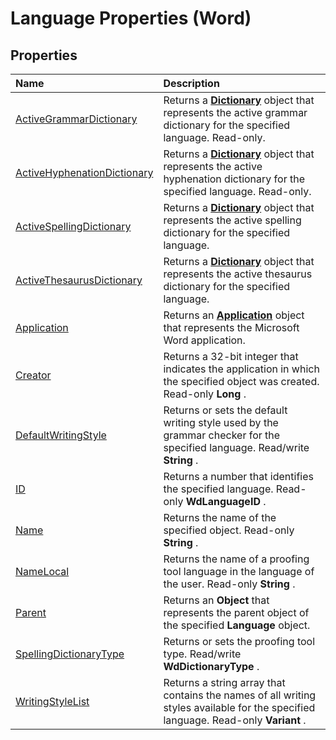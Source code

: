 
# Language Properties (Word)

## Properties



|**Name**|**Description**|
|:-----|:-----|
|[ActiveGrammarDictionary](6cded20a-78e3-f01b-9ea8-42134ca5d7c7.md)|Returns a  **[Dictionary](1946d60c-2abd-9ca9-8d0b-7068e9173bb3.md)** object that represents the active grammar dictionary for the specified language. Read-only.|
|[ActiveHyphenationDictionary](355462bc-c39e-2e2c-0d2e-af5d4ee8c5a7.md)|Returns a  **[Dictionary](1946d60c-2abd-9ca9-8d0b-7068e9173bb3.md)** object that represents the active hyphenation dictionary for the specified language. Read-only.|
|[ActiveSpellingDictionary](a549c07d-e40f-2731-40a0-4d43211cf557.md)|Returns a  **[Dictionary](1946d60c-2abd-9ca9-8d0b-7068e9173bb3.md)** object that represents the active spelling dictionary for the specified language.|
|[ActiveThesaurusDictionary](2fedc56e-e694-56a7-0ce9-7ff45c6cbed1.md)|Returns a  **[Dictionary](1946d60c-2abd-9ca9-8d0b-7068e9173bb3.md)** object that represents the active thesaurus dictionary for the specified language.|
|[Application](f4aa92d3-b064-6603-cc5b-230927635ddb.md)|Returns an  **[Application](d1cf6f8f-4e88-bf01-93b4-90a83f79cb44.md)** object that represents the Microsoft Word application.|
|[Creator](41a286c6-03ff-9dc8-e4f4-ea8e7cffcfbb.md)|Returns a 32-bit integer that indicates the application in which the specified object was created. Read-only  **Long** .|
|[DefaultWritingStyle](89eae276-8439-35d1-19bf-92c8ba69575c.md)|Returns or sets the default writing style used by the grammar checker for the specified language. Read/write  **String** .|
|[ID](8af15ba5-19f0-2a65-e44a-a9fed55f8239.md)|Returns a number that identifies the specified language. Read-only  **WdLanguageID** .|
|[Name](4455c0da-b250-1a0b-7bf6-b7e042b7de43.md)|Returns the name of the specified object. Read-only  **String** .|
|[NameLocal](b1e91f5e-4ed3-2361-e190-656b0279e8a1.md)|Returns the name of a proofing tool language in the language of the user. Read-only  **String** .|
|[Parent](d8ef6e69-1614-3eeb-faa1-75aa7eb933fc.md)|Returns an  **Object** that represents the parent object of the specified **Language** object.|
|[SpellingDictionaryType](4bde19be-a568-7145-f094-d483dc997020.md)|Returns or sets the proofing tool type. Read/write  **WdDictionaryType** .|
|[WritingStyleList](5a91ecaa-dce0-d9ab-0e25-ec9620fa7119.md)|Returns a string array that contains the names of all writing styles available for the specified language. Read-only  **Variant** .|
